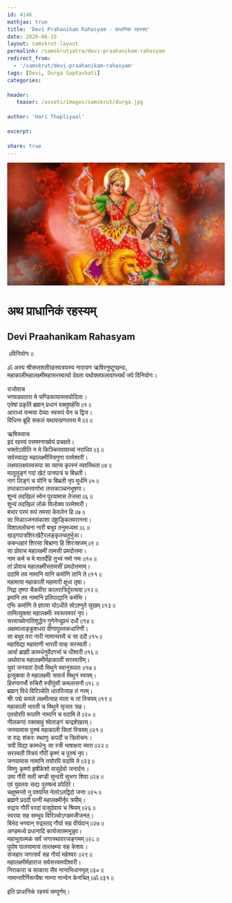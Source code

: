 ```yaml
---    
id: 4146    
mathjax: true    
title: 'Devi Prahanikam Rahasyam - प्राधानिकं रहस्यम्'    
date: 2020-06-15    
layout: samskrut-layout 
permalink: /samskrutyatra/devi-praahanikam-rahasyam
redirect_from: 
  - '/samskrut/devi-praahanikam-rahasyam'
tags: [Devi, Durga Saptashati]    
categories:    
    
header:    
   teaser: /assets/images/samskrut/durga.jpg    
    
author: 'Hari Thapliyaal'    
    
excerpt:    
    
share: true    
---    
```

    
![](/assets/images/samskrut/durga.jpg)    
    
# अथ प्राधानिकं रहस्यम्    
## Devi Praahanikam Rahasyam    
    
॥विनियोगः॥    
    
ॐ अस्य श्रीसप्तशतीरहस्यत्रयस्य नारायण ऋषिरनुष्टुप्छन्दः,    
महाकालीमहालक्ष्मीमहासरस्वत्यो देवता यथोक्तफलावाप्त्यर्थं जपे विनियोगः।    
    
राजोवाच    
भगवन्नवतारा मे चण्डिकायास्त्वयोदिताः।    
एतेषां प्रकृतिं ब्रह्मन् प्रधानं वक्तुमर्हसि॥१॥    
आराध्यं यन्मया देव्याः स्वरूपं येन च द्विज।    
विधिना ब्रूहि सकलं यथावत्प्रणतस्य मे॥२॥    
    
ऋषिरूवाच    
इदं रहस्यं परममनाख्येयं प्रचक्षते।    
भक्तोऽसीति न मे किञ्चित्तवावाच्यं नराधिप॥३॥    
सर्वस्याद्या महालक्ष्मीस्त्रिगुणा परमेश्‍वरी।    
लक्ष्यालक्ष्यस्वरूपा सा व्याप्य कृत्स्नं व्यवस्थिता॥४॥    
मातुलुङ्गं गदां खेटं पानपात्रं च बिभ्रती।    
नागं लिङ्गं च योनिं च बिभ्रती नृप मूर्धनि॥५॥    
तप्तकाञ्चनवर्णाभा तप्तकाञ्चनभूषणा।    
शून्यं तदखिलं स्वेन पूरयामास तेजसा॥६॥    
शून्यं तदखिलं लोकं विलोक्य परमेश्‍वरी।    
बभार परमं रूपं तमसा केवलेन हि॥७॥    
सा भिन्नाञ्जनसंकाशा दंष्ट्राङ्कितवरानना।    
विशाललोचना नारी बभूव तनुमध्यमा॥८॥    
खड्गपात्रशिरःखेटैरलङ्कृतचतुर्भुजा।    
कबन्धहारं शिरसा बिभ्राणा हि शिरःस्रजम्॥९॥    
सा प्रोवाच महालक्ष्मीं तामसी प्रमदोत्तमा।    
नाम कर्म च मे मातर्देहि तुभ्यं नमो नमः॥१०॥    
तां प्रोवाच महालक्ष्मीस्तामसीं प्रमदोत्तमाम्।    
ददामि तव नामानि यानि कर्माणि तानि ते॥११॥    
महामाया महाकाली महामारी क्षुधा तृषा।    
निद्रा तृष्णा चैकवीरा कालरात्रिर्दुरत्यया॥१२॥    
इमानि तव नामानि प्रतिपाद्यानि कर्मभिः।    
एभिः कर्माणि ते ज्ञात्वा योऽधीते सोऽश्‍नुते सुखम्॥१३॥    
तामित्युक्त्वा महालक्ष्मीः स्वरूपमपरं नृप।    
सत्त्‍‌वाख्येनातिशुद्धेन गुणेनेन्दुप्रभं दधौ॥१४॥    
अक्षमालाङ्कुशधरा वीणापुस्तकधारिणी।    
सा बभूव वरा नारी नामान्यस्यै च सा ददौ॥१५॥    
महाविद्या महावाणी भारती वाक् सरस्वती।    
आर्या ब्राह्मी कामधेनुर्वेदगर्भा च धीश्‍वरी॥१६॥    
अथोवाच महालक्ष्मीर्महाकालीं सरस्वतीम्।    
युवां जनयतां देव्यौ मिथुने स्वानुरूपतः॥१७॥    
इत्युक्त्वा ते महालक्ष्मीः ससर्ज मिथुनं स्वयम्।    
हिरण्यगर्भौ रुचिरौ स्त्रीपुंसौ कमलासनौ॥१८॥    
ब्रह्मन् विधे विरिञ्चेति धातरित्याह तं नरम्।    
श्रीः पद्मे कमले लक्ष्मीत्याह माता च तां स्त्रियम्॥१९॥    
महाकाली भारती च मिथुने सृजतः सह।    
एतयोरपि रूपाणि नामानि च वदामि ते॥२०॥    
नीलकण्ठं रक्तबाहुं श्‍वेताङ्गं चन्द्रशेखरम्।    
जनयामास पुरुषं महाकाली सितां स्त्रियम्॥२१॥    
स रुद्रः शंकरः स्थाणुः कपर्दी च त्रिलोचनः।    
त्रयी विद्या कामधेनुः सा स्त्री भाषाक्षरा स्वरा॥२२॥    
सरस्वती स्त्रियं गौरीं कृष्णं च पुरुषं नृप।    
जनयामास नामानि तयोरपि वदामि ते॥२३॥    
विष्णुः कृष्णो हृषीकेशो वासुदेवो जनार्दनः।    
उमा गौरी सती चण्डी सुन्दरी सुभगा शिवा॥२४॥    
एवं युवतयः सद्यः पुरुषत्वं प्रपेदिरे।    
चक्षुष्मन्तो नु पश्यन्ति नेतरेऽतद्विदो जनाः॥२५॥    
ब्रह्मणे प्रददौ पत्‍‌नीं महालक्ष्मीर्नृप त्रयीम्।    
रुद्राय गौरीं वरदां वासुदेवाय च श्रियम्॥२६॥    
स्वरया सह सम्भूय विरिञ्चोऽण्डमजीजनत्।    
बिभेद भगवान् रुद्रस्तद् गौर्या सह वीर्यवान्॥२७॥    
अण्डमध्ये प्रधानादि कार्यजातमभून्नृप।    
महाभूतात्मकं सर्वं जगत्स्थावरजङ्गमम्॥२८॥    
पुपोष पालयामास तल्लक्ष्म्या सह केशवः।    
संजहार जगत्सर्वं सह गौर्या महेश्‍वरः॥२९॥    
महालक्ष्मीर्महाराज सर्वसत्त्‍‌वमयीश्‍वरी।    
निराकारा च साकारा सैव नानाभिधानभृत्॥३०॥    
नामान्तरैर्निरूप्यैषा नाम्ना नान्येन केनचित्॥ॐ॥३१॥    
    
इति प्राधानिकं रहस्यं सम्पूर्णम्।    
    
